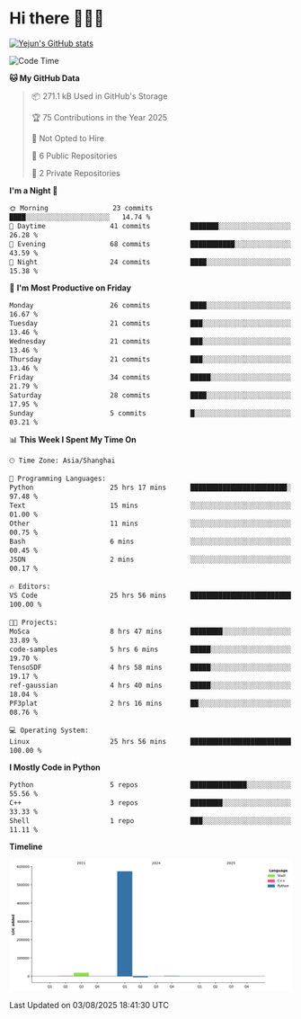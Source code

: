 # Hi there 👋👋👋


<!-- <img height="195px" src="https://github-readme-stats.vercel.app/api?username=yejun688&count_private=true&show_icons=true&hide_rank=true&title_color=0969da&bg_color=ffffff00&text_color=57606a&disable_animations=true"><img height="195px" src="https://github-readme-stats.vercel.app/api/top-langs?username=yejun688&layout=compact&title_color=0969da&bg_color=ffffff00&text_color=57606a"> -->

[![Yejun's GitHub stats](https://github-readme-stats.vercel.app/api?username=yejun688)](https://github.com/yejun688/github-readme-stats)

<!---
yejun688/yejun688 is a ✨ special ✨ repository because its `README.md` (this file) appears on your GitHub profile.
You can click the Preview link to take a look at your changes.
--->

<!--START_SECTION:waka-->
![Code Time](http://img.shields.io/badge/Code%20Time-1%2C507%20hrs%2023%20mins-blue)

**🐱 My GitHub Data** 

> 📦 271.1 kB Used in GitHub's Storage 
 > 
> 🏆 75 Contributions in the Year 2025
 > 
> 🚫 Not Opted to Hire
 > 
> 📜 6 Public Repositories 
 > 
> 🔑 2 Private Repositories 
 > 
**I'm a Night 🦉** 

```text
🌞 Morning                23 commits          ████░░░░░░░░░░░░░░░░░░░░░   14.74 % 
🌆 Daytime                41 commits          ███████░░░░░░░░░░░░░░░░░░   26.28 % 
🌃 Evening                68 commits          ███████████░░░░░░░░░░░░░░   43.59 % 
🌙 Night                  24 commits          ████░░░░░░░░░░░░░░░░░░░░░   15.38 % 
```
📅 **I'm Most Productive on Friday** 

```text
Monday                   26 commits          ████░░░░░░░░░░░░░░░░░░░░░   16.67 % 
Tuesday                  21 commits          ███░░░░░░░░░░░░░░░░░░░░░░   13.46 % 
Wednesday                21 commits          ███░░░░░░░░░░░░░░░░░░░░░░   13.46 % 
Thursday                 21 commits          ███░░░░░░░░░░░░░░░░░░░░░░   13.46 % 
Friday                   34 commits          █████░░░░░░░░░░░░░░░░░░░░   21.79 % 
Saturday                 28 commits          ████░░░░░░░░░░░░░░░░░░░░░   17.95 % 
Sunday                   5 commits           █░░░░░░░░░░░░░░░░░░░░░░░░   03.21 % 
```


📊 **This Week I Spent My Time On** 

```text
🕑︎ Time Zone: Asia/Shanghai

💬 Programming Languages: 
Python                   25 hrs 17 mins      ████████████████████████░   97.48 % 
Text                     15 mins             ░░░░░░░░░░░░░░░░░░░░░░░░░   01.00 % 
Other                    11 mins             ░░░░░░░░░░░░░░░░░░░░░░░░░   00.75 % 
Bash                     6 mins              ░░░░░░░░░░░░░░░░░░░░░░░░░   00.45 % 
JSON                     2 mins              ░░░░░░░░░░░░░░░░░░░░░░░░░   00.17 % 

🔥 Editors: 
VS Code                  25 hrs 56 mins      █████████████████████████   100.00 % 

🐱‍💻 Projects: 
MoSca                    8 hrs 47 mins       ████████░░░░░░░░░░░░░░░░░   33.89 % 
code-samples             5 hrs 6 mins        █████░░░░░░░░░░░░░░░░░░░░   19.70 % 
TensoSDF                 4 hrs 58 mins       █████░░░░░░░░░░░░░░░░░░░░   19.17 % 
ref-gaussian             4 hrs 40 mins       █████░░░░░░░░░░░░░░░░░░░░   18.04 % 
PF3plat                  2 hrs 16 mins       ██░░░░░░░░░░░░░░░░░░░░░░░   08.76 % 

💻 Operating System: 
Linux                    25 hrs 56 mins      █████████████████████████   100.00 % 
```

**I Mostly Code in Python** 

```text
Python                   5 repos             ██████████████░░░░░░░░░░░   55.56 % 
C++                      3 repos             ████████░░░░░░░░░░░░░░░░░   33.33 % 
Shell                    1 repo              ███░░░░░░░░░░░░░░░░░░░░░░   11.11 % 
```



**Timeline**

![Lines of Code chart](https://raw.githubusercontent.com/yejun688/yejun688/main/assets/bar_graph.png)


 Last Updated on 03/08/2025 18:41:30 UTC
<!--END_SECTION:waka-->
